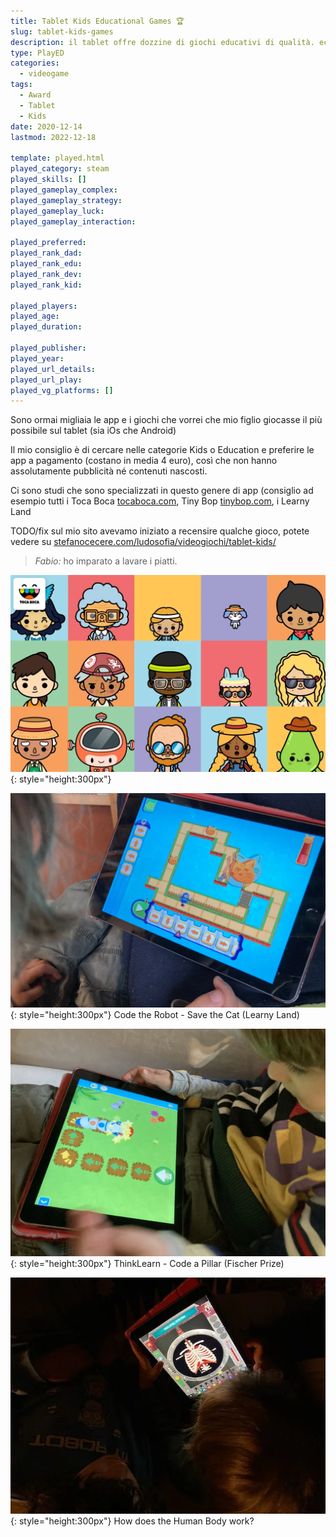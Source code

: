 ```yaml
---
title: Tablet Kids Educational Games 🏆
slug: tablet-kids-games
description: il tablet offre dozzine di giochi educativi di qualità. eccone alcuni.
type: PlayED
categories:
  - videogame
tags:
  - Award
  - Tablet
  - Kids
date: 2020-12-14
lastmod: 2022-12-18

template: played.html
played_category: steam
played_skills: []
played_gameplay_complex: 
played_gameplay_strategy: 
played_gameplay_luck: 
played_gameplay_interaction: 

played_preferred: 
played_rank_dad: 
played_rank_edu: 
played_rank_dev: 
played_rank_kid: 

played_players: 
played_age: 
played_duration: 

played_publisher: 
played_year: 
played_url_details: 
played_url_play: 
played_vg_platforms: []
---
```


Sono ormai migliaia le app e i giochi che vorrei che mio figlio giocasse il più possibile sul tablet (sia iOs che Android)

Il mio consiglio è di cercare nelle categorie Kids o Education e preferire le app a pagamento (costano in media 4 euro), così che non hanno assolutamente pubblicità né contenuti nascosti.

Ci sono studi che sono specializzati in questo genere di app (consiglio ad esempio tutti i Toca Boca [tocaboca.com](https://tocaboca.com/apps/), Tiny Bop [tinybop.com](https://tinybop.com/apps), i Learny Land

TODO/fix
sul mio sito avevamo iniziato a recensire qualche gioco, potete vedere su [stefanocecere.com/ludosofia/videogiochi/tablet-kids/](https://stefanocecere.com/ludosofia/videogiochi/tablet-kids/)  

> *Fabio:*
> ho imparato a lavare i piatti.  

![](img/tocaboca_games.webp){: style="height:300px"}

![](img/tablet_code_the_robot_save_the_cat.webp){: style="height:300px"}
Code the Robot - Save the Cat (Learny Land)

![](img/tablet_think_learn_code_a_pillar.webp){: style="height:300px"}
ThinkLearn - Code a Pillar (Fischer Prize)

![](img/tablet_how_does_the_human_body_work.webp){: style="height:300px"}
How does the Human Body work?
